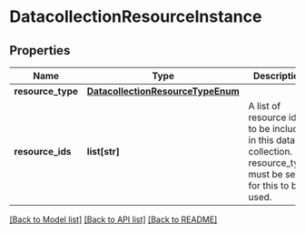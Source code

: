 # DatacollectionResourceInstance

## Properties
Name | Type | Description | Notes
------------ | ------------- | ------------- | -------------
**resource_type** | [**DatacollectionResourceTypeEnum**](DatacollectionResourceTypeEnum.md) |  | [optional] 
**resource_ids** | **list[str]** | A list of resource ids to be included in this data collection. resource_type must be set for this to be used. | [optional] 

[[Back to Model list]](../README.md#documentation-for-models) [[Back to API list]](../README.md#documentation-for-api-endpoints) [[Back to README]](../README.md)


